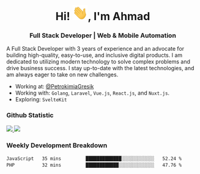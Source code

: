 <h1 align="center">Hi! <img src="https://raw.githubusercontent.com/ABSphreak/ABSphreak/master/gifs/Hi.gif" width="40px" />, I'm Ahmad</h1>


<h3 align="center">Full Stack Developer | Web & Mobile Automation </h3>

A Full Stack Developer with 3 years of experience and an advocate for building high-quality, easy-to-use, and inclusive digital products. I am dedicated to utilizing modern technology to solve complex problems and drive business success. I stay up-to-date with the latest technologies, and am always eager to take on new challenges.


- Working at: [@PetrokimiaGresik](https://petrokimia-gresik.com)
- Working with: `Golang`, `Laravel`, `Vue.js`, `React.js`, and `Nuxt.js`.
- Exploring: `SvelteKit`

  
### Github Statistic
<p align="left">
<a href="https://github.com/ahmadlaiq97">
  <img height="180em" src="https://github-readme-stats-eight-theta.vercel.app/api?username=ahmadlaiq&show_icons=true&theme=algolia&include_all_commits=true&count_private=true"/>
  <img height="180em" src="https://github-readme-stats-eight-theta.vercel.app/api/top-langs/?username=ahmadlaiq&layout=compact&langs_count=8&theme=algolia"/>
</a>
</p>


### Weekly Development Breakdown
<!--START_SECTION:waka-->

```txt
JavaScript   35 mins         █████████████░░░░░░░░░░░░   52.24 %
PHP          32 mins         ████████████░░░░░░░░░░░░░   47.76 %
```

<!--END_SECTION:waka-->
